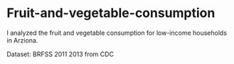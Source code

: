 # Fruit-and-vegetable-consumption

I analyzed the fruit and vegetable consumption for low-income households in Arziona.

Dataset: BRFSS 2011 2013 from CDC
